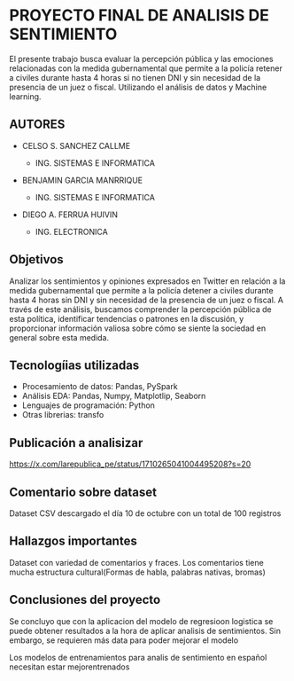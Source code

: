 # PROYECTO FINAL DE ANALISIS DE SENTIMIENTO
El presente trabajo busca evaluar la percepción pública y las emociones relacionadas con la medida gubernamental que permite a la policía retener a civiles durante hasta 4 horas si no tienen DNI y sin necesidad de la presencia de un juez o fiscal. Utilizando el análisis de datos y Machine learning. 

## AUTORES
* CELSO S. SANCHEZ CALLME
   * ING. SISTEMAS E INFORMATICA

* BENJAMIN GARCIA MANRRIQUE
   * ING. SISTEMAS E INFORMATICA

* DIEGO A. FERRUA HUIVIN
   * ING. ELECTRONICA

## Objetivos
Analizar los sentimientos y opiniones expresados en Twitter en relación a la medida gubernamental que permite a la policía detener a civiles durante hasta 4 horas sin DNI y sin necesidad de la presencia de un juez o fiscal. A través de este análisis, buscamos comprender la percepción pública de esta política, identificar tendencias o patrones en la discusión, y proporcionar información valiosa sobre cómo se siente la sociedad en general sobre esta medida.

## Tecnologíias utilizadas
* Procesamiento de datos: Pandas, PySpark
* Análisis EDA: Pandas, Numpy, Matplotlip, Seaborn
* Lenguajes de programación: Python
* Otras librerias: transfo

## Publicación a analisizar
https://x.com/larepublica_pe/status/1710265041004495208?s=20

## Comentario sobre dataset
Dataset CSV descargado el día 10 de octubre con un total de 100 registros

## Hallazgos importantes
Dataset con variedad de comentarios y fraces.
Los comentarios tiene mucha estructura cultural(Formas de habla, palabras nativas, bromas)

## Conclusiones del proyecto
Se concluyo que con la aplicacion del modelo de regresioon logistica se puede obtener resultados a la hora de aplicar analisis de sentimientos. Sin embargo, se requieren más data para poder mejorar el modelo

Los modelos de entrenamientos para analis de sentimiento en español necesitan estar mejorentrenados
